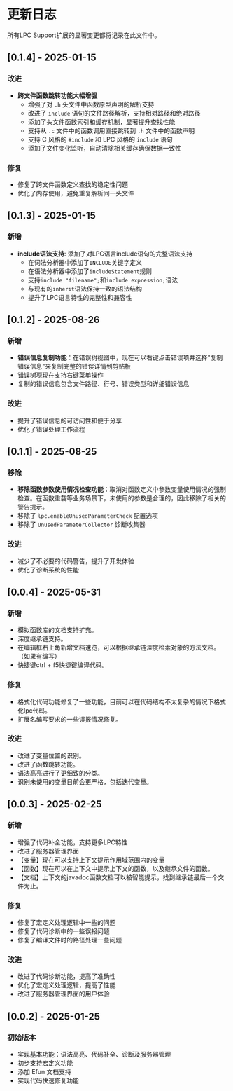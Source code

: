 # 更新日志

所有LPC Support扩展的显著变更都将记录在此文件中。

## [0.1.4] - 2025-01-15

### 改进
- **跨文件函数跳转功能大幅增强**
  - 增强了对 `.h` 头文件中函数原型声明的解析支持
  - 改进了 `include` 语句的文件路径解析，支持相对路径和绝对路径
  - 添加了头文件函数索引和缓存机制，显著提升查找性能
  - 支持从 `.c` 文件中的函数调用直接跳转到 `.h` 文件中的函数声明
  - 支持 C 风格的 `#include` 和 LPC 风格的 `include` 语句
  - 添加了文件变化监听，自动清除相关缓存确保数据一致性

### 修复
- 修复了跨文件函数定义查找的稳定性问题
- 优化了内存使用，避免重复解析同一头文件

## [0.1.3] - 2025-01-15

### 新增
- **include语法支持**: 添加了对LPC语言include语句的完整语法支持
  - 在词法分析器中添加了`INCLUDE`关键字定义
  - 在语法分析器中添加了`includeStatement`规则
  - 支持`include "filename";`和`include expression;`语法
  - 与现有的`inherit`语法保持一致的语法结构
  - 提升了LPC语言特性的完整性和兼容性

## [0.1.2] - 2025-08-26
### 新增
- **错误信息复制功能**：在错误树视图中，现在可以右键点击错误项并选择"复制错误信息"来复制完整的错误详情到剪贴板
- 错误树项现在支持右键菜单操作
- 复制的错误信息包含文件路径、行号、错误类型和详细错误信息

### 改进
- 提升了错误信息的可访问性和便于分享
- 优化了错误处理工作流程

## [0.1.1] - 2025-08-25
### 移除
- **移除函数参数使用情况检查功能**：取消对函数定义中参数变量使用情况的强制检查。在函数重载等业务场景下，未使用的参数是合理的，因此移除了相关的警告提示。
- 移除了 `lpc.enableUnusedParameterCheck` 配置选项
- 移除了 `UnusedParameterCollector` 诊断收集器

### 改进
- 减少了不必要的代码警告，提升了开发体验
- 优化了诊断系统的性能

## [0.0.4] - 2025-05-31
### 新增
- 模拟函数库的文档支持扩充。
- 深度继承链支持。
- 在编辑框右上角新增文档速览，可以根据继承链深度检索对象的方法文档。（如果有编写）
- 快捷键ctrl + f5快捷键编译代码。


### 修复
- 格式化代码功能修复了一些功能，目前可以在代码结构不太复杂的情况下格式化lpc代码。
- 扩展名编写要求的一些误报情况修复。

### 改进
- 改进了变量位置的识别。
- 改进了函数跳转功能。
- 语法高亮进行了更细致的分类。
- 识别未使用的变量目前会更严格，包括迭代变量。

## [0.0.3] - 2025-02-25

### 新增
- 增强了代码补全功能，支持更多LPC特性
- 改进了服务器管理界面
- 【变量】现在可以支持上下文提示作用域范围内的变量
- 【函数】现在可以在上下文中提示上下文的函数，以及继承文件的函数。
- 【文档】上下文的javadoc函数文档可以被智能提示，找到继承链最后一个文件为止。

### 修复
- 修复了宏定义处理逻辑中一些的问题
- 修复了代码诊断中的一些误报问题
- 修复了编译文件时的路径处理一些问题

### 改进
- 改进了代码诊断功能，提高了准确性
- 优化了宏定义处理逻辑，提高了性能
- 改进了服务器管理界面的用户体验

## [0.0.2] - 2025-01-25

### 初始版本
- 实现基本功能：语法高亮、代码补全、诊断及服务器管理
- 初步支持宏定义功能
- 添加 Efun 文档支持
- 实现代码快速修复功能